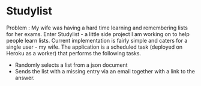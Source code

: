 # Studylist

Problem : My wife was having a hard time learning and remembering lists for her exams.
Enter Studylist - a little side project I am working on to help people learn lists.
Current implementation is fairly simple and caters for a single user - my wife.
The application is a scheduled task (deployed on Heroku as a worker) that performs the following tasks.
 - Randomly selects a list from a json document
 - Sends the list with a missing entry via an email together with a link to the answer.


